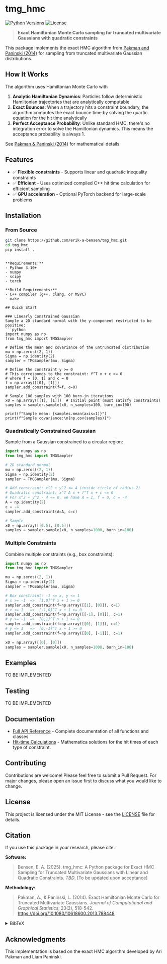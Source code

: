 # tmg_hmc

[![Python Versions](https://img.shields.io/badge/python-3.10+-blue.svg)](https://www.python.org/downloads/)
[![License](https://img.shields.io/badge/license-MIT-green.svg)](LICENSE)

> **Exact Hamiltonian Monte Carlo sampling for truncated multivariate Gaussians with quadratic constraints**

This package implements the exact HMC algorithm from [Pakman and Paninski (2014)](https://doi.org/10.1080/10618600.2013.788448) for sampling from truncated multivariate Gaussian distributions. 

## How It Works

The algorithm uses Hamiltonian Monte Carlo with
1. **Analytic Hamiltonian Dynamics**: Particles follow deterministic Hamiltonian trajectories that are analytically computable
2. **Exact Bounces**: When a trajectory hits a constraint boundary, the algorithm computes the exact bounce time by solving the quartic equation for the hit time analytically
4. **Perfect Acceptance Probability**: Unlike standard HMC, there's no integration error to solve the Hamiltonian dynamics. This means the acceptance probability is always 1.

See [Pakman & Paninski (2014)](https://doi.org/10.1080/10618600.2013.788448) for mathematical details.

## Features

- ✅ **Flexible constraints** - Supports linear and quadratic inequality constraints
- ✅ **Efficient** - Uses optimized compiled C++ hit time calculation for efficient sampling
- ✅ **GPU acceleration** - Optional PyTorch backend for large-scale problems
<!-- - ✅ **Well-tested** - Comprehensive test suite ensuring correctness -->

## Installation

### From Source
```bash
git clone https://github.com/erik-a-bensen/tmg_hmc.git
cd tmg_hmc 
pip install .
```

<!-- ### Development Installation
```bash
git clone https://github.com/erik-a-bensen/tmg_hmc.git
cd tmg_hmc/src/tmg_hmc/compiled # Need to precompile for editable install
make 
cd ../../..
pip install -e ".[dev]"  # Includes testing dependencies -->
```

**Requirements:**
- Python 3.10+
- numpy
- scipy
- torch

**Build Requirements:**
- C++ compiler (g++, clang, or MSVC)
- make

## Quick Start

### Linearly Constrained Gaussian
Sample a 2D standard normal with the y-component restricted to be positive:
```python
import numpy as np
from tmg_hmc import TMGSampler 

# Define the mean and covariance of the untruncated distribution
mu = np.zeros((2, 1))
Sigma = np.identity(2)
sampler = TMGSampler(mu, Sigma)

# Define the constraint y >= 0
# This corresponds to the constraint: f^T x + c >= 0
# where f = [0, 1] and c = 0
f = np.array([[0], [1]])
sampler.add_constraint(f=f, c=0)

# Sample 100 samples with 100 burn-in iterations
x0 = np.array([[1], [1]])  # Initial point (must satisfy constraints)
samples = sampler.sample(x0, n_samples=100, burn_in=100)

print(f"Sample mean: {samples.mean(axis=1)}")
print(f"Sample covariance:\n{np.cov(samples)}")
```

### Quadratically Constrained Gaussian
Sample from a Gaussian constrained to a circular region:
```python
import numpy as np
from tmg_hmc import TMGSampler

# 2D standard normal
mu = np.zeros((2, 1))
Sigma = np.identity(2)
sampler = TMGSampler(mu, Sigma)

# Add constraint: x^2 + y^2 <= 4 (inside circle of radius 2)
# Quadratic constraint: x^T A x + f^T x + c <= 0
# For x^2 + y^2 - 4 <= 0, we have A = I, f = 0, c = -4
A = np.identity(2)
c = -4
sampler.add_constraint(A=A, c=c)

# Sample
x0 = np.array([[0.5], [0.5]])
samples = sampler.sample(x0, n_samples=1000, burn_in=100)
```

### Multiple Constraints
Combine multiple constraints (e.g., box constraints):
```python
import numpy as np
from tmg_hmc import TMGSampler

mu = np.zeros((2, 1))
Sigma = np.identity(2)
sampler = TMGSampler(mu, Sigma)

# Box constraint: -1 <= x, y <= 1
# x >= -1  =>  [1,0]^T x + 1 >= 0
sampler.add_constraint(f=np.array([[1], [0]]), c=1)
# x <= 1   =>  [-1,0]^T x + 1 >= 0
sampler.add_constraint(f=np.array([[-1], [0]]), c=1)
# y >= -1  =>  [0,1]^T x + 1 >= 0
sampler.add_constraint(f=np.array([[0], [1]]), c=1)
# y <= 1   =>  [0,-1]^T x + 1 >= 0
sampler.add_constraint(f=np.array([[0], [-1]]), c=1)

x0 = np.array([[0], [0]])
samples = sampler.sample(x0, n_samples=1000, burn_in=100)
```

## Examples
TO BE IMPLEMENTED
<!-- See the `examples/` directory for:
- Linear constraint examples
- Quadratic constraint examples  
- High-dimensional sampling
- Comparison with approximate methods -->

## Testing

TO BE IMPLEMENTED
<!-- Run the test suite:
```bash
pytest tests/
``` -->

## Documentation

- [Full API Reference](API_DOCS.md) - Complete documentation of all functions and classes
- [Hit-time Calculations](resources/HMC_exact_soln.pdf) - Mathematica solutions for the hit times of each type of constraint.

## Contributing

Contributions are welcome! Please feel free to submit a Pull Request. For major changes, please open an issue first to discuss what you would like to change.

<!-- ## Related Projects
- [tmg](https://github.com/brunzema/truncated-mvn-sampler) - R package for approximate truncated Gaussian sampling -->

## License

This project is licensed under the MIT License - see the [LICENSE](LICENSE) file for details.

## Citation

If you use this package in your research, please cite:

**Software:**
> Bensen, E. A. (2025). tmg_hmc: A Python package for Exact HMC Sampling for Truncated Multivariate Gaussians with Linear and Quadratic Constraints. *TBD*. [To be updated upon acceptance]

**Methodology:**
> Pakman, A., & Paninski, L. (2014). Exact Hamiltonian Monte Carlo for Truncated Multivariate Gaussians. *Journal of Computational and Graphical Statistics*, 23(2), 518-542. https://doi.org/10.1080/10618600.2013.788448

<details>
<summary>BibTeX</summary>

```bibtex
@article{Bensen2025tmghmc,
  title={tmg\_hmc: A Python package for Exact HMC Sampling for Truncated Multivariate Gaussians with Linear and Quadratic Constraints},
  author={Bensen, Erik A.},
  journal={TBD},
  year={2025},
  note={[To be updated upon acceptance]}
}

@article{PakmanPaninski2014,
  title={Exact Hamiltonian Monte Carlo for Truncated Multivariate Gaussians},
  author={Pakman, Ari and Paninski, Liam},
  journal={Journal of Computational and Graphical Statistics},
  volume={23},
  number={2},
  pages={518--542},
  year={2014},
  publisher={Taylor \& Francis},
  doi={10.1080/10618600.2013.788448}
}
```
</details>

## Acknowledgments

This implementation is based on the exact HMC algorithm developed by Ari Pakman and Liam Paninski.